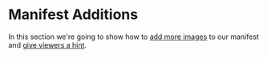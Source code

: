 # Manifest Additions

In this section we're going to show how to [add more images](add-more-images.md) to our manifest and [give viewers a hint](viewinghint.md).


<!-- #todo:310 add to manifest additions section -->
